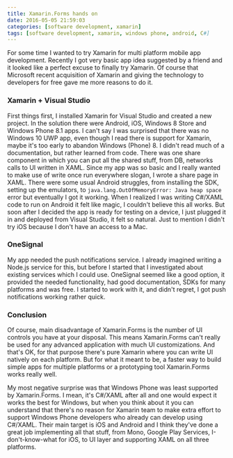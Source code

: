 ```yaml
---
title: Xamarin.Forms hands on
date: 2016-05-05 21:59:03
categories: [software development, xamarin]
tags: [software development, xamarin, windows phone, android, C#]
---
```

For some time I wanted to try Xamarin for multi platform mobile app development. Recently I got very basic app idea suggested by a friend and it looked like a perfect excuse to finally try Xamarin. Of course that Microsoft recent acquisition of Xamarin and giving the technology to developers for free gave me more reasons to do it.
<!--more-->

### Xamarin + Visual Studio

First things first, I installed Xamarin for Visual Studio and created a new project. In the solution there were Android, iOS, Windows 8 Store and Windows Phone 8.1 apps. I can't say I was surprised that there was no Windows 10 UWP app, even though I read there is support for Xamarin, maybe it's too early to abandon Windows (Phone) 8. I didn't read much of a documentation, but rather learned from code. There was one share component in which you can put all the shared stuff, from DB, networks calls to UI written in XAML. Since my app was so basic and I really wanted to make use of write once run everywhere slogan, I wrote a share page in XAML. There were some usual Android struggles, from installing the SDK, setting up the emulators, to `java.lang.OutOfMemoryError: Java heap space` error but eventually I got it working. When I realized I was writing C#/XAML code to run on Android it felt like magic, I couldn't believe this all works. But soon after I decided the app is ready for testing on a device, I just plugged it in and deployed from Visual Studio, it felt so natural. Just to mention I didn't try iOS because I don't have an access to a Mac. 

### OneSignal 

My app needed the push notifications service. I already imagined writing a Node.js service for this, but before I started that I investigated about existing services which I could use. OneSignal seemed like a good option, it provided the needed functionality, had good documentation, SDKs for many platforms and was free. I started to work with it, and didn't regret, I got push notifications working rather quick.

### Conclusion

Of course, main disadvantage of Xamarin.Forms is the number of UI controls you have at your disposal. This means Xamarin.Forms can't really be used for any advanced application with much UI customizations. And that's OK, for that purpose there's pure Xamarin where you can write UI natively on each platform. But for what it meant to be, a faster way to build simple apps for multiple platforms or a prototyping tool Xamarin.Forms works really well.

My most negative surprise was that Windows Phone was least supported by Xamarin.Forms. I mean, it's C#/XAML after all and one would expect it works the best for Windows, but when you think about it you can understand that there's no reason for Xamarin team to make extra effort to support Windows Phone developers who already can develop using C#/XAML. Their main target is iOS and Android and I think they've done a great job implementing all that stuff, from Mono, Google Play Services, I-don't-know-what for iOS, to UI layer and supporting XAML on all three platforms. 